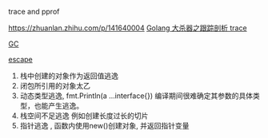 trace and pprof

https://zhuanlan.zhihu.com/p/141640004
[Golang 大杀器之跟踪剖析 trace](https://www.jianshu.com/p/81b6c0df66d1)


[GC](https://zhuanlan.zhihu.com/p/74853110)


[escape](https://driverzhang.github.io/post/golang内存分配逃逸分析/)
1. 栈中创建的对象作为返回值逃逸
2. 闭包所引用的对象太乙
3. 动态类型逃逸, fmt.Println(a …interface{}) 编译期间很难确定其参数的具体类型，也能产生逃逸。
4. 栈空间不足逃逸 例如创建长度过长的切片
5. 指针逃逸 , 函数内使用new()创建对象, 并返回指针变量 